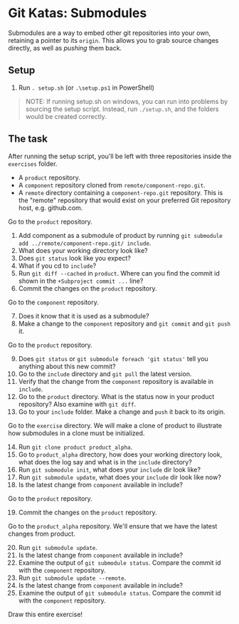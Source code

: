 # Git Katas: Submodules

Submodules are a way to embed other git repositories into your own, retaining a pointer to its `origin`.
This allows you to grab source changes directly, as well as _pushing_ them back.

## Setup

1. Run `. setup.sh` (or `.\setup.ps1` in PowerShell)

> NOTE: If running setup.sh on windows, you can run into problems by sourcing the setup script. Instead, run `./setup.sh`, and the folders would be created correctly.

## The task

After running the setup script, you'll be left with three repositories inside the `exercises` folder.

* A `product` repository.
* A `component` repository cloned from `remote/component-repo.git`.
* A `remote` directory containing a `component-repo.git` repository. This is the "remote" repository that would exist on your preferred Git repository host, e.g. github.com.

Go to the `product` repository.

1. Add component as a submodule of product by running `git submodule add ../remote/component-repo.git/ include`.
2. What does your working directory look like?
3. Does `git status` look like you expect?
4. What if you cd to `include`?
5. Run `git diff --cached` in `product`. Where can you find the commit id shown in the `+Subproject commit ...` line?
6. Commit the changes on the `product` repository.

Go to the `component` repository.

7. Does it know that it is used as a submodule?
8. Make a change to the `component` repository and `git commit` and `git push` it.

Go to the `product` repository.

9. Does `git status` or `git submodule foreach 'git status'` tell you anything about this new commit?
10. Go to the `include` directory and `git pull` the latest version.
11. Verify that the change from the `component` repository is available in `include`.
12. Go to the `product` directory. What is the status now in your product repository? Also examine with `git diff`.
13. Go to your `include` folder. Make a change and `push` it back to its origin.

Go to the `exercise` directory. We will make a clone of product to illustrate how submodules in a clone must be initialized.

14. Run `git clone product product_alpha`.
15. Go to `product_alpha` directory, how does your working directory look, what does the log say and what is in the `include` directory?
16. Run `git submodule init`, what does your `include` dir look like?
17. Run `git submodule update`, what does your `include` dir look like now?
18. Is the latest change from `component` available in include?

Go to the `product` repository.

19. Commit the changes on the `product` repository.

Go to the `product_alpha` repository. We'll ensure that we have the latest changes from product.

20. Run `git submodule update`.
19. Is the latest change from `component` available in include?
20. Examine the output of `git submodule status`. Compare the commit id with the `component` repository.
21. Run `git submodule update --remote`.
19. Is the latest change from `component` available in include?
20. Examine the output of `git submodule status`. Compare the commit id with the `component` repository.

Draw this entire exercise!
